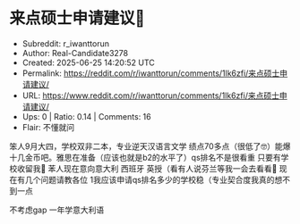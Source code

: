 # 来点硕士申请建议🙏

- Subreddit: r_iwanttorun
- Author: Real-Candidate3278
- Created: 2025-06-25 14:20:52 UTC
- Permalink: https://reddit.com/r/iwanttorun/comments/1lk6zfi/来点硕士申请建议/
- URL: https://www.reddit.com/r/iwanttorun/comments/1lk6zfi/来点硕士申请建议/
- Ups: 0 | Ratio: 0.14 | Comments: 16
- Flair: 不懂就问


笨人9月大四，学校双非二本，专业逆天汉语言文学
绩点70多点（很低了🤓）能爆十几金币吧。雅思在准备（应该也就是b2的水平了）qs排名不是很看重
只要有学校收留我🥺 苯人现在意向意大利 西班牙
英授（看有人说芬兰等我一会去看看👀 现在有几个问题请教各位
1我应该申请qs排名多少的学校稳（专业契合度我真的想不到一点

不考虑gap 一年学意大利语


